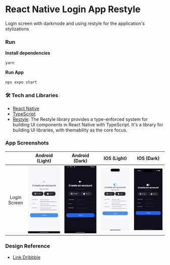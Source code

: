 # React Native Login App Restyle

Login screen with darkmode and using restyle for the application's stylizations

### Run

**Install dependencies**

```
yarn
```

**Run App**

```
npx expo start
```

### 🛠 Tech and Libraries

- [React Native](https://reactnative.dev/)
- [TypeScript](https://www.typescriptlang.org/)
- [Restyle](https://shopify.github.io/restyle/): The Restyle library provides a type-enforced system for building UI components in React Native with TypeScript. It's a library for building UI libraries, with themability as the core focus.



  
### App Screenshots

|                |              Android (Light)               |              Android (Dark)               | IOS (Light)                            | IOS (Dark)                            |
 | :------------: | :----------------------------------------: | :---------------------------------------: | -------------------------------------- | ------------------------------------- |
 | Login Screen | ![](src/assets/lightMode-android.png) | ![](src/assets/darkMode-android.png) | ![](src/assets/lightMode-ios.png) | ![](src/assets/darkMode-ios.png) |

### Design Reference
- [Link Dribbble](https://dribbble.com/shots/23643858-Money-Manager-Onboarding-Screen)
